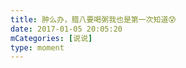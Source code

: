 ```yaml
---
title: 肿么办，腊八要喝粥我也是第一次知道😰
date: 2017-01-05 20:05:20
mCategories: [说说]
type: moment
---
```


<div id="pics-20170105200520"></div>

<script src="/lib/moment/pics.js"></script>
<script>
var data = [
    {"link": "2017-01-05_000000.gif", "type": "shuoshuo"}
];
picsRender(data, "pics-20170105200520");
</script>
